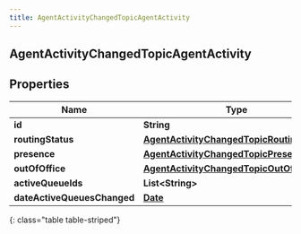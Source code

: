```yaml
---
title: AgentActivityChangedTopicAgentActivity
---
```

## AgentActivityChangedTopicAgentActivity


## Properties

| Name | Type | Description | Notes |
| ------------ | ------------- | ------------- | ------------- |
| **id** | **String** |  |  [optional] |
| **routingStatus** | [**AgentActivityChangedTopicRoutingStatus**](AgentActivityChangedTopicRoutingStatus.html) |  |  [optional] |
| **presence** | [**AgentActivityChangedTopicPresence**](AgentActivityChangedTopicPresence.html) |  |  [optional] |
| **outOfOffice** | [**AgentActivityChangedTopicOutOfOffice**](AgentActivityChangedTopicOutOfOffice.html) |  |  [optional] |
| **activeQueueIds** | **List&lt;String&gt;** |  |  [optional] |
| **dateActiveQueuesChanged** | [**Date**](Date.html) |  |  [optional] |
{: class="table table-striped"}



